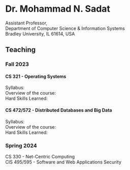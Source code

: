 # Dr. Mohammad N. Sadat
Assistant Professor,\
Department of Computer Science & Information Systems \
Bradley University, IL 61614, USA

## Teaching

### Fall 2023

#### CS 321 - Operating Systems
Syllabus: \
Overview of the course:\
Hard Skills Learned: 

#### CS 472/572 - Distributed Databases and Big Data
Syllabus: \
Overview of the course:\
Hard Skills Learned: 



### Spring 2024
CS 330 - Net-Centric Computing\
CIS 495/595 - Software and Web Applications Security
